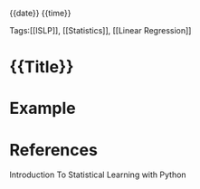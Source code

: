 {{date}} {{time}}

Tags:[[ISLP]], [[Statistics]], [[Linear Regression]]

# {{Title}}



# Example



# References

Introduction To Statistical Learning with Python